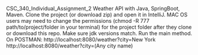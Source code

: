 CSC_340_Individual_Assignment_2
Weather API with Java, SpringBoot, Maven.
Clone the project (or download zip) and open it in IntelliJ.
MAC OS users may need to change the permissions (chmod -R 777 path/to/project/folder in your terminal) for the project folder after they clone or download this repo.
Make sure jdk versions match.
Run the main method.
On POSTMAN:
http://localhost:8080/weather?city=New York
http://localhost:8080/weather?city=(Any city name)
